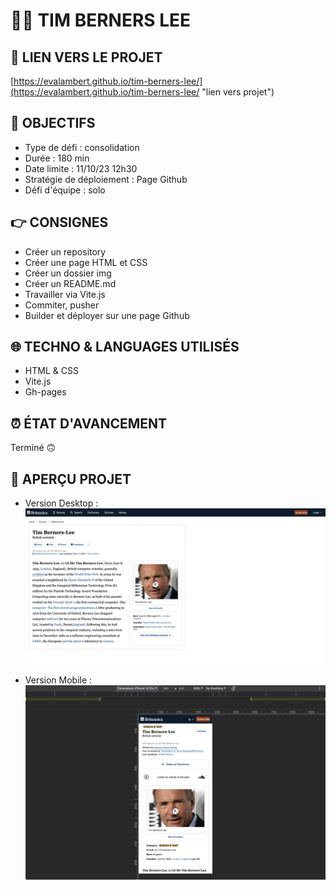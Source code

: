 # 👨‍💼 TIM BERNERS LEE

## 🔗 LIEN VERS LE PROJET

[https://evalambert.github.io/tim-berners-lee/](https://evalambert.github.io/tim-berners-lee/ "lien vers projet")

## 🎯 OBJECTIFS

- Type de défi : consolidation
- Durée : 180 min
- Date limite : 11/10/23 12h30
- Stratégie de déploiement : Page Github
- Défi d'équipe : solo

## 👉 CONSIGNES

- Créer un repository
- Créer une page HTML et CSS
- Créer un dossier img
- Créer un README.md
- Travailler via Vite.js
- Commiter, pusher
- Builder et déployer sur une page Github

## 🌐 TECHNO & LANGUAGES UTILISÉS

- HTML & CSS
- Vite.js
- Gh-pages

## ⏰ ÉTAT D'AVANCEMENT

Terminé 🙃

## 👀 APERÇU PROJET

- Version Desktop :
  ![Projet version Desktop](img/1.jpg)

- Version Mobile :
  ![Projet version Mobile](img/2.jpg)
